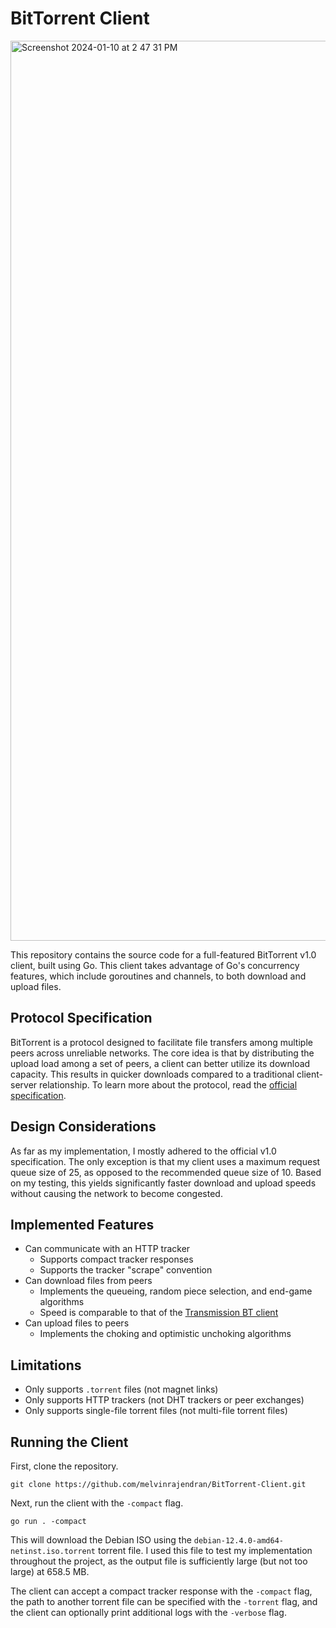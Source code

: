 # BitTorrent Client

<img width="1440" alt="Screenshot 2024-01-10 at 2 47 31 PM" src="https://github.com/melvinrajendran/BitTorrent-Client/assets/44681827/b810bed3-8907-48ec-9eda-6f2a9236e108"><br/>

This repository contains the source code for a full-featured BitTorrent v1.0 client, built using Go. This client takes advantage of Go's concurrency features, which include goroutines and channels, to both download and upload files.

## Protocol Specification

BitTorrent is a protocol designed to facilitate file transfers among multiple peers across unreliable networks. The core idea is that by distributing the upload load among a set of peers, a client can better utilize its download capacity. This results in quicker downloads compared to a traditional client-server relationship. To learn more about the protocol, read the [official specification](https://wiki.theory.org/BitTorrentSpecification).

## Design Considerations

As far as my implementation, I mostly adhered to the official v1.0 specification. The only exception is that my client uses a maximum request queue size of 25, as opposed to the recommended queue size of 10. Based on my testing, this yields significantly faster download and upload speeds without causing the network to become congested.

## Implemented Features

* Can communicate with an HTTP tracker
  * Supports compact tracker responses
  * Supports the tracker "scrape" convention
* Can download files from peers
  * Implements the queueing, random piece selection, and end-game algorithms
  * Speed is comparable to that of the [Transmission BT client](https://transmissionbt.com/)
* Can upload files to peers
  * Implements the choking and optimistic unchoking algorithms

## Limitations

* Only supports `.torrent` files (not magnet links)
* Only supports HTTP trackers (not DHT trackers or peer exchanges)
* Only supports single-file torrent files (not multi-file torrent files)

## Running the Client

First, clone the repository.

```
git clone https://github.com/melvinrajendran/BitTorrent-Client.git
```

Next, run the client with the `-compact` flag.

```
go run . -compact
```

This will download the Debian ISO using the `debian-12.4.0-amd64-netinst.iso.torrent` torrent file. I used this file to test my implementation throughout the project, as the output file is sufficiently large (but not too large) at 658.5 MB.

The client can accept a compact tracker response with the `-compact` flag, the path to another torrent file can be specified with the `-torrent` flag, and the client can optionally print additional logs with the `-verbose` flag.
